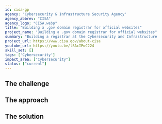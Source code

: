 ```yaml
---
id: cisa-gp
agency: "Cybersecurity & Infrastructure Security Agency"
agency_abbrev: "CISA"
agency_logo: "CISA.webp"
title: "Building a .gov domain registrar for official websites"
project_name: "Building a .gov domain registrar for official websites"
summary: "Building a registrar at the Cybersecurity and Infrastructure Security Agency to make it easier for governments to request an official .gov domain, manage their DNS, and obtain relevant information to improve the security and privacy of their online services."
project_url: https://www.cisa.gov/about-cisa
youtube_url: https://youtu.be/lSAcIPoC224
skill_set: []
tags: ['Cybersecurity']
impact_area: ["Cybersecurity"]
status: ["current"]
---
```


## The challenge

## The approach

## The solution 
